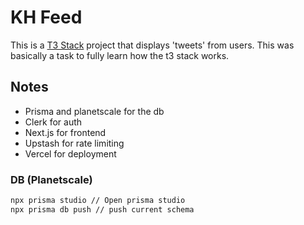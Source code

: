 # KH Feed

This is a [T3 Stack](https://create.t3.gg/) project that displays 'tweets' from users. This was basically a task to fully learn how the t3 stack works.

## Notes

- Prisma and planetscale for the db
- Clerk for auth
- Next.js for frontend
- Upstash for rate limiting
- Vercel for deployment

### DB (Planetscale)

```bash
npx prisma studio // Open prisma studio
npx prisma db push // push current schema
```
